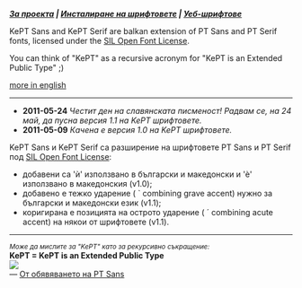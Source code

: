 _**[За проекта](TableOfContents.md) | [Инсталиране на шрифтовете](Instalirane.md) | [Уеб-шрифтове](http://URL)**_

KePT Sans and KePT Serif are balkan extension of PT Sans and PT Serif fonts, licensed under the [SIL Open Font License](http://scripts.sil.org/cms/scripts/page.php?item_id=OFL).

You can think of "KePT" as a recursive acronym for "KePT is an Extended Public Type" ;)

[more in english](inEnglish.md)

---


  * **2011-05-24**  _Честит ден на славянската писменост! Радвам се, на 24 май, да пусна версия 1.1 на KePT шрифтовете._
  * **2011-05-09**  _Качена е версия 1.0 на KePT шрифтовете._

KePT Sans и KePT Serif са разширение на шрифтовете PT Sans и PT Serif под [SIL Open Font License](http://scripts.sil.org/cms/scripts/page.php?item_id=OFL):

  * добавени са 'ѝ' използвано в български и македонски и 'ѐ' използвано в македонския (v1.0);
  * добавено е тежко ударение ( ` combining grave accent) нужно за български и македонски език (v1.1);
  * коригирана е позицията на острото ударение ( ´ combining acute accent) на някои от шрифтовете (v1.1).

---

_<sup>Може да мислите за "KePT" като за рекурсивно съкращение:</sup>_<br>
<b>KePT = KePT is an Extended Public Type</b><br>
<img src='http://www.paratype.com/extpics/PTSans-free.gif' /><br>
— <a href='http://paratype.livejournal.com/10009.html'>От обявяването на PT Sans</a>